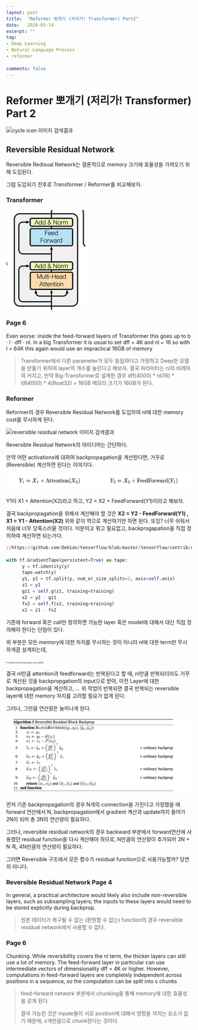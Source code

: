 ```yaml
---  
layout: post  
title:  "Reformer 뽀개기 (저리가! Transformer) Part2"  
date:   2020-03-14
excerpt: ""  
tag:  
- Deep Learning  
- Natural Language Process  
- reformer

comments: false  
---  
```


# Reformer 뽀개기 (저리가! Transformer) Part 2



![cycle icon 이미지 검색결과](https://cdn.iconscout.com/icon/premium/png-256-thumb/cycle-171-637602.png)

## Reversible Residual Network

Reversible Redisual Network는 결론적으로 memory 크기에 효율성을 가져오기 위해 도입된다.

그럼 도입되기 전후로 Transformer / Reformer를 비교해보자.

### Transformer

<img src="../assets/Reformer/image-20200314213219538.png" alt="image-20200314213219538" style="zoom:50%;" />

### Page 6

Even worse: inside the feed-forward layers of Transformer this goes up to b · l · dff · nl. In a big Transformer it is usual to set dff = 4K and nl = 16 so with l = 64K this again would use an impractical 16GB of memory

> Transformer에서 다른 parameter가 모두 동일하다고 가정하고 Deep한 모델을 만들기 위하여 layer의 개수를 늘린다고 해보자. 결국 파라미터는 nl의 비례하여 커지고, 만약 Big-Transformer로 설계한 경우 dff(4000) * nl(16) * l(64000) * 4(float32) = 16GB 메모리 크기가 16GB가 된다.

### Reformer

Reformer의 경우 Reversible Residual Network를 도입하여 nl에 대한 memory cost를 무시하게 된다.

![reversible residual network 이미지 검색결과](https://d3i71xaburhd42.cloudfront.net/3a6d4cd0768ae8768e733280d362bdb4d25924e7/4-Figure2-1.png)

Reversible Residual Network의 아이디어는 간단하다.

만약 어떤 activations에 대하여 backpropagation을 계산한다면, 거꾸로(Reversible) 계산하면 된다는 이야기다.

![image-20200314212829575](../assets/Reformer/image-20200314212829575.png)

Y1이 X1 + Attention(X2)라고 하고, Y2 = X2 + FeedForward(Y1)이라고 해보자.

결국 backpropagation을 위해서 계산해야 할 것은 **X2 = Y2 - FeedForward(Y1) , X1 = Y1 - Attention(X2)** 위와 같이 역으로 계산하기만 하면 된다. 또잉? 너무 쉬워서 처음에 너무 당혹스러울 것이다. 미분이고 뭐고 필요없고, backprogapation을 직접 정의하여 계산하면 되는거다. 

```python
//https://github.com/Debian/tensorflow/blob/master/tensorflow/contrib/eager/python/examples/revnet/blocks.py
  
with tf.GradientTape(persistent=True) as tape:
      y = tf.identity(y)
      tape.watch(y)
      y1, y2 = tf.split(y, num_or_size_splits=2, axis=self.axis)
      z1 = y1
      gz1 = self.g(z1, training=training)
      x2 = y2 - gz1
      fx2 = self.f(x2, training=training)
      x1 = z1 - fx2
```

기존에 forward 혹은 call만 정의하면 가능한 layer 혹은 model에 대해서 대신 직접 정의해야 한다는 단점이 있다.

위 부분은 모든 memory에 대한 차지를 무시하는 것이 아니라 nl에 대한 term만 무시하게끔 설계되는데,

<img src="https://i.stack.imgur.com/u2WF4.png" alt="residual network backpropagation 이미지 검색결과" style="zoom:30%;" />

결국 nl만큼 attention과 feedforward는 반복된다고 할 때, nl만큼 반복되더라도 거꾸로 계산된 것을 backpropgation의 input으로 받아, 이전 Layer에 대한 backpropagation을 계산하고, ... 위 작업이 반복되면 결국 반복되는 reversible layer에 대한 memory 차지를 고려할 필요가 없게 된다.

그러나, 그만큼 연산량은 늘어나게 된다.

![image-20200314220529430](../assets/Reformer/image-20200314220529430.png)

먼저 기존 backpropagation의 경우 N개의 connection을 가진다고 가정했을 때 forward 연산에서 N, backpropagation에서 gradient 계산과 update까지 들어가 2N이 되어 총 3N의 연산량이 필요하다.

그러나, reversible residual network의 경우 backward 부분에서 forward연산에 사용했던 residual function을 다시 계산해야 하므로, N만큼의 연산량이 추가되어 3N + N 즉, 4N만큼의 연산량이 필요하다.

그러면 Reversible 구조에서 모든 함수가 residual function으로 사용가능할까? 당연히 아니다.

### Reversible Residual Network Page 4

In general, a practical architecture would likely also include non-reversible layers, such as subsampling layers; the inputs to these layers would need to be stored explicitly during backprop.

> 원본 데이터가 복구될 수 없는 (환원할 수 없는) function의 경우 reversible residual network에서 사용할 수 없다.

### Page 6

Chunking. While reversibility covers the nl term, the thicker layers can still use a lot of memory. The feed-forward layer in particular can use intermediate vectors of dimensionality dff = 4K or higher. However, computations in feed-forward layers are completely independent across positions in a sequence, so the computation can be split into c chunks

> feed-forward network 부분에서 chunking을 통해 memory에 대한 효율성을 갖게 된다. 
>
> 결국 가능한 것은 inpute들이 서로 position에 대해서 영향을 끼치는 요소가 없기 때문에, c개만큼으로 chunk한다는 것이다.
